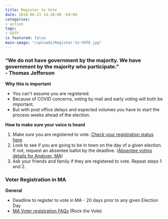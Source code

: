 ```yaml
---
title: Register to Vote
date: 2018-06-21 14:38:00 -04:00
categories:
- action
tags:
- GOTV
is featured: false
main-image: "/uploads/Register-to-VOTE.jpg"
---
```


### “We do not have government by the majority. We have government by the majority who participate.” <BR>- Thomas Jefferson

**Why this is important**
* You can't assume you are registered. 
* Because of COVID concerns, voting by mail and early voting will both be important.
* But with post office delays and expected volumes you have to start the process weeks ahead of the election.

**How to make sure your voice is heard**
1. Make sure you are registered to vote. [Check your registration status here](https://bit.ly/1IYJYjQ).
2. Look to see if you are going to be in town on the day of a given election. If not, request an absentee ballot by the deadline. ([Absentee voting details for Andover, MA](https://bit.ly/2I5r4cy))
3. Ask your friends and family if they are registered to vote. Repeat steps 1 and 2. 

### Voter Registration in MA
**General**
* Deadline to register to vote in MA - 20 days prior to any given Election Day
* [MA Voter registration FAQs](https://www.rockthevote.org/voting-information/massachusetts/) (Rock the Vote)